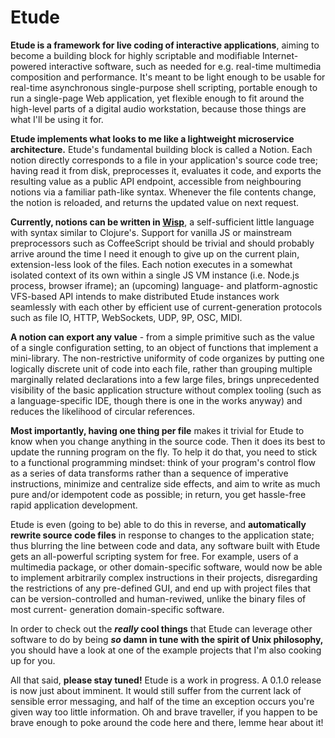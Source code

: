 # Etude

**Etude is a framework for live coding of interactive applications**,
aiming to become a building block for highly scriptable and modifiable
Internet-powered interactive software, such as needed for e.g. real-time
multimedia composition and performance. It's meant to be light enough to be
usable for real-time asynchronous single-purpose shell scripting, portable
enough to run a single-page Web application, yet flexible enough to fit
around the high-level parts of a digital audio workstation, because those
things are what I'll be using it for.

**Etude implements what looks to me like a lightweight microservice architecture.**
Etude's fundamental building block is called a Notion. Each notion directly
corresponds to a file in your application's source code tree; having read it
from disk, preprocesses it, evaluates it code, and exports the resulting value
as a public API endpoint, accessible from neighbouring notions via a familiar
path-like syntax. Whenever the file contents change, the notion is reloaded,
and returns the updated value on next request.

**Currently, notions can be written in [Wisp](https://github.com/Gozala/wisp)**,
a self-sufficient little language with syntax similar to Clojure's. Support for
vanilla JS or mainstream preprocessors such as CoffeeScript should be trivial
and should probably arrive around the time I need it enough to give up on the
current plain, extension-less look of the files. Each notion executes in a
somewhat isolated context of its own within a single JS VM instance (i.e.
Node.js process, browser iframe); an (upcoming) language- and platform-agnostic
VFS-based API intends to make distributed Etude instances work seamlessly with
each other by efficient use of current-generation protocols such as file IO,
HTTP, WebSockets, UDP, 9P, OSC, MIDI.

**A notion can export any value** - from a simple primitive such as the value of
a single configuration setting, to an object of functions that implement a
mini-library. The non-restrictive uniformity of code organizes by putting one
logically discrete unit of code into each file, rather than grouping multiple
marginally related declarations into a few large files, brings unprecedented
visibility of the basic application structure without complex tooling (such as
a language-specific IDE, though there is one in the works anyway) and reduces
the likelihood of circular references.

**Most importantly, having one thing per file** makes it trivial for Etude to know
when you change anything in the source code. Then it does its best to update the
running program on the fly. To help it do that, you need to stick to a
functional programming mindset: think of your program's control flow as a series
of data transforms rather than a sequence of imperative instructions, minimize
and centralize side effects, and aim to write as much pure and/or idempotent
code as possible; in return, you get hassle-free rapid application development.

Etude is even (going to be) able to do this in reverse, and **automatically
rewrite source code files** in response to changes to the application state; thus
blurring the line between code and data, any software built with Etude gets an
all-powerful scripting system for free. For example, users of a multimedia
package, or other domain-specific software, would now be able to implement
arbitrarily complex instructions in their projects, disregarding the
restrictions of any pre-defined GUI, and end up with project files that can be
version-controlled and human-reviwed, unlike the binary files of most current-
generation domain-specific software.

In order to check out the **_really_ cool things** that Etude can leverage other
software to do by being **_so_ damn in tune with the spirit of Unix philosophy,**
you should have a look at one of the example projects that I'm also cooking up
for you. 

All that said, **please stay tuned!** Etude is a work in progress. A 0.1.0
release is now just about imminent. It would still suffer from the current lack
of sensible error messaging, and half of the time an exception occurs you're
given way too little information. Oh and brave traveller, if you happen to be
brave enough to poke around the code here and there, lemme hear about it!

